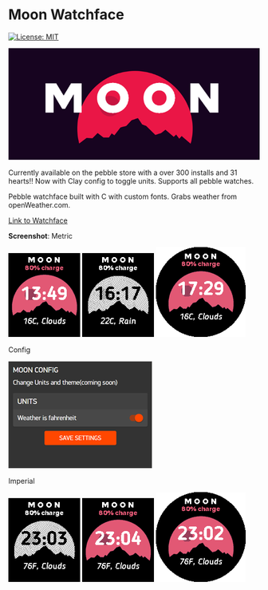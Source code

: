 # Moon Watchface
[![License: MIT](https://img.shields.io/badge/License-MIT-brightgreen.svg)](https://opensource.org/licenses/MIT)

![Banner](Banner.png)

Currently available on the pebble store with a over 300 installs and 31 hearts!!
Now with Clay config to toggle units.
Supports all pebble watches.

Pebble watchface built with C with custom fonts.
Grabs weather from openWeather.com.

[Link to Watchface](https://apps.getpebble.com/en_US/application/594e34a6b67f9fae6300142f "SUSHI'S MOON")


**Screenshot**:
Metric

![Screenshot](screenshot4.png) ![Screenshot1](screenshot1.png) ![Screenshot2](screenshot3.png)

Config

![Screenshot](Config.jpg)

Imperial

![Screenshot](s2.png) ![Screenshot1](s3.png) ![Screenshot2](s1.png)



